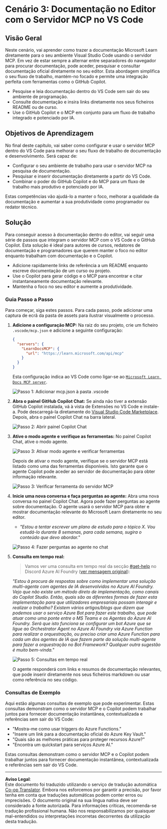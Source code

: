 <!--
CO_OP_TRANSLATOR_METADATA:
{
  "original_hash": "db532b1ec386c9ce38c791653dc3c881",
  "translation_date": "2025-07-14T06:50:25+00:00",
  "source_file": "09-CaseStudy/docs-mcp/solution/scenario3/README.md",
  "language_code": "pt"
}
-->
# Cenário 3: Documentação no Editor com o Servidor MCP no VS Code

## Visão Geral

Neste cenário, vai aprender como trazer a documentação Microsoft Learn diretamente para o seu ambiente Visual Studio Code usando o servidor MCP. Em vez de estar sempre a alternar entre separadores do navegador para procurar documentação, pode aceder, pesquisar e consultar documentação oficial diretamente no seu editor. Esta abordagem simplifica o seu fluxo de trabalho, mantém-no focado e permite uma integração perfeita com ferramentas como o GitHub Copilot.

- Pesquise e leia documentação dentro do VS Code sem sair do seu ambiente de programação.
- Consulte documentação e insira links diretamente nos seus ficheiros README ou de curso.
- Use o GitHub Copilot e o MCP em conjunto para um fluxo de trabalho integrado e potenciado por IA.

## Objetivos de Aprendizagem

No final deste capítulo, vai saber como configurar e usar o servidor MCP dentro do VS Code para melhorar o seu fluxo de trabalho de documentação e desenvolvimento. Será capaz de:

- Configurar o seu ambiente de trabalho para usar o servidor MCP na pesquisa de documentação.
- Pesquisar e inserir documentação diretamente a partir do VS Code.
- Combinar o poder do GitHub Copilot e do MCP para um fluxo de trabalho mais produtivo e potenciado por IA.

Estas competências vão ajudá-lo a manter o foco, melhorar a qualidade da documentação e aumentar a sua produtividade como programador ou redator técnico.

## Solução

Para conseguir acesso à documentação dentro do editor, vai seguir uma série de passos que integram o servidor MCP com o VS Code e o GitHub Copilot. Esta solução é ideal para autores de cursos, redatores de documentação e programadores que querem manter o foco no editor enquanto trabalham com documentação e o Copilot.

- Adicione rapidamente links de referência a um README enquanto escreve documentação de um curso ou projeto.
- Use o Copilot para gerar código e o MCP para encontrar e citar instantaneamente documentação relevante.
- Mantenha o foco no seu editor e aumente a produtividade.

### Guia Passo a Passo

Para começar, siga estes passos. Para cada passo, pode adicionar uma captura de ecrã da pasta de assets para ilustrar visualmente o processo.

1. **Adicione a configuração MCP:**
   Na raiz do seu projeto, crie um ficheiro `.vscode/mcp.json` e adicione a seguinte configuração:
   ```json
   {
     "servers": {
       "LearnDocsMCP": {
         "url": "https://learn.microsoft.com/api/mcp"
       }
     }
   }
   ```
   Esta configuração indica ao VS Code como ligar-se ao [`Microsoft Learn Docs MCP server`](https://github.com/MicrosoftDocs/mcp).
   
   ![Passo 1: Adicionar mcp.json à pasta .vscode](../../../../../../translated_images/step1-mcp-json.c06a007fccc3edfaf0598a31903c9ec71476d9fd3ae6c1b2b4321fd38688ca4b.pt.png)
    
2. **Abra o painel GitHub Copilot Chat:**
   Se ainda não tiver a extensão GitHub Copilot instalada, vá à vista de Extensões no VS Code e instale-a. Pode descarregá-la diretamente do [Visual Studio Code Marketplace](https://marketplace.visualstudio.com/items?itemName=GitHub.copilot-chat). Depois, abra o painel Copilot Chat na barra lateral.

   ![Passo 2: Abrir painel Copilot Chat](../../../../../../translated_images/step2-copilot-panel.f1cc86e9b9b8cd1a85e4df4923de8bafee4830541ab255e3c90c09777fed97db.pt.png)

3. **Ative o modo agente e verifique as ferramentas:**
   No painel Copilot Chat, ative o modo agente.

   ![Passo 3: Ativar modo agente e verificar ferramentas](../../../../../../translated_images/step3-agent-mode.cdc32520fd7dd1d149c3f5226763c1d85a06d3c041d4cc983447625bdbeff4d4.pt.png)

   Depois de ativar o modo agente, verifique se o servidor MCP está listado como uma das ferramentas disponíveis. Isto garante que o agente Copilot pode aceder ao servidor de documentação para obter informação relevante.
   
   ![Passo 3: Verificar ferramenta do servidor MCP](../../../../../../translated_images/step3-verify-mcp-tool.76096a6329cbfecd42888780f322370a0d8c8fa003ed3eeb7ccd23f0fc50c1ad.pt.png)
4. **Inicie uma nova conversa e faça perguntas ao agente:**
   Abra uma nova conversa no painel Copilot Chat. Agora pode fazer perguntas ao agente sobre documentação. O agente usará o servidor MCP para obter e mostrar documentação relevante do Microsoft Learn diretamente no seu editor.

   - *"Estou a tentar escrever um plano de estudo para o tópico X. Vou estudá-lo durante 8 semanas, para cada semana, sugira o conteúdo que devo abordar."*

   ![Passo 4: Fazer perguntas ao agente no chat](../../../../../../translated_images/step4-prompt-chat.12187bb001605efc5077992b621f0fcd1df12023c5dce0464f8eb8f3d595218f.pt.png)

5. **Consulta em tempo real:**

   > Vamos ver uma consulta em tempo real da secção [#get-help](https://discord.gg/D6cRhjHWSC) no Discord Azure AI Foundry ([ver mensagem original](https://discord.com/channels/1113626258182504448/1385498306720829572)):
   
   *"Estou à procura de respostas sobre como implementar uma solução multi-agente com agentes de IA desenvolvidos no Azure AI Foundry. Vejo que não existe um método direto de implementação, como canais do Copilot Studio. Então, quais são as diferentes formas de fazer esta implementação para que utilizadores empresariais possam interagir e realizar o trabalho?
Existem vários artigos/blogs que dizem que podemos usar o serviço Azure Bot para fazer este trabalho, que pode atuar como uma ponte entre o MS Teams e os Agentes do Azure AI Foundry. Será que isto funciona se configurar um bot Azure que se ligue ao Orchestrator Agent no Azure AI Foundry via Azure Function para realizar a orquestração, ou preciso criar uma Azure Function para cada um dos agentes de IA que fazem parte da solução multi-agente para fazer a orquestração no Bot Framework? Qualquer outra sugestão é muito bem-vinda."*

   ![Passo 5: Consultas em tempo real](../../../../../../translated_images/step5-live-queries.49db3e4a50bea27327e3cb18c24d263b7d134930d78e7392f9515a1c00264a7f.pt.png)

   O agente responderá com links e resumos de documentação relevantes, que pode inserir diretamente nos seus ficheiros markdown ou usar como referência no seu código.
   
### Consultas de Exemplo

Aqui estão algumas consultas de exemplo que pode experimentar. Estas consultas demonstram como o servidor MCP e o Copilot podem trabalhar juntos para fornecer documentação instantânea, contextualizada e referências sem sair do VS Code:

- "Mostra-me como usar triggers do Azure Functions."
- "Insere um link para a documentação oficial do Azure Key Vault."
- "Quais são as melhores práticas para proteger recursos Azure?"
- "Encontra um quickstart para serviços Azure AI."

Estas consultas demonstram como o servidor MCP e o Copilot podem trabalhar juntos para fornecer documentação instantânea, contextualizada e referências sem sair do VS Code.

---

**Aviso Legal**:  
Este documento foi traduzido utilizando o serviço de tradução automática [Co-op Translator](https://github.com/Azure/co-op-translator). Embora nos esforcemos por garantir a precisão, por favor tenha em conta que traduções automáticas podem conter erros ou imprecisões. O documento original na sua língua nativa deve ser considerado a fonte autorizada. Para informações críticas, recomenda-se tradução profissional humana. Não nos responsabilizamos por quaisquer mal-entendidos ou interpretações incorretas decorrentes da utilização desta tradução.